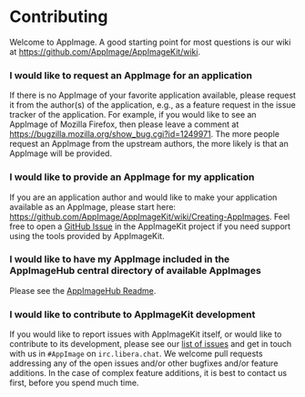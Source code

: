 # Contributing

Welcome to AppImage. A good starting point for most questions is our wiki at https://github.com/AppImage/AppImageKit/wiki.

### I would like to request an AppImage for an application

If there is no AppImage of your favorite application available, please request it from the author(s) of the application, e.g., as a feature request in the issue tracker of the application. For example, if you would like to see an AppImage of Mozilla Firefox, then please leave a comment at https://bugzilla.mozilla.org/show_bug.cgi?id=1249971. The more people request an AppImage from the upstream authors, the more likely is that an AppImage will be provided.

### I would like to provide an AppImage for my application

If you are an application author and would like to make your application available as an AppImage, please start here: https://github.com/AppImage/AppImageKit/wiki/Creating-AppImages. Feel free to open a [GitHub Issue](https://github.com/AppImage/AppImageKit/issues) in the AppImageKit project if you need support using the tools provided by AppImageKit.

### I would like to have my AppImage included in the AppImageHub central directory of available AppImages

Please see the [AppImageHub Readme](https://github.com/AppImage/appimage.github.io/blob/master/README.md).

### I would like to contribute to AppImageKit development

If you would like to report issues with AppImageKit itself, or would like to contribute to its development, please see our [list of issues](https://github.com/AppImage/AppImageKit/issues) and get in touch with us in `#AppImage` on `irc.libera.chat`. We welcome pull requests addressing any of the open issues and/or other bugfixes and/or feature additions. In the case of complex feature additions, it is best to contact us first, before you spend much time.
